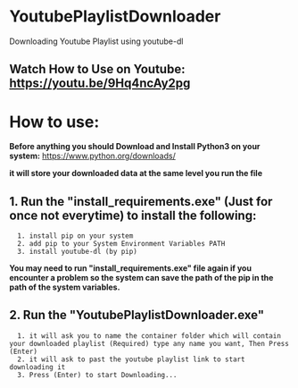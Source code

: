 # YoutubePlaylistDownloader
Downloading Youtube Playlist using youtube-dl

## Watch How to Use on Youtube: https://youtu.be/9Hq4ncAy2pg

# **How to use**:
**Before anything you should Download and Install Python3 on your system:**
https://www.python.org/downloads/ 

**it will store your downloaded data at the same level you run the file**

## 1. Run the "install_requirements.exe" (Just for once not everytime) to install the following:
      1. install pip on your system
      2. add pip to your System Environment Variables PATH
      3. install youtube-dl (by pip)
**You may need to run "install_requirements.exe" file again if you encounter a problem so the system can save the path of the pip in the path of the system variables.**

## 2. Run the "YoutubePlaylistDownloader.exe"
      1. it will ask you to name the container folder which will contain your downloaded playlist (Required) type any name you want, Then Press (Enter)
      2. it will ask to past the youtube playlist link to start downloading it
      3. Press (Enter) to start Downloading...
